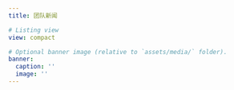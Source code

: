 ```yaml
---
title: 团队新闻

# Listing view
view: compact

# Optional banner image (relative to `assets/media/` folder).
banner:
  caption: ''
  image: ''
---
```


